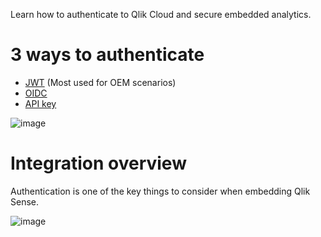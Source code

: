 Learn how to authenticate to Qlik Cloud and secure embedded analytics.

# 3 ways to authenticate

- [JWT](https://qlik.dev/authenticate/jwt/implement-jwt-authorization) (Most used for OEM scenarios)
- [OIDC](https://help.qlik.com/en-US/cloud-services/Subsystems/Hub/Content/Sense_Hub/Admin/OIDC-intro.htm)
- [API key](https://qlik.dev/authenticate/api-key/generate-your-first-api-key) 

![image](https://user-images.githubusercontent.com/12411165/228214590-2cbeee55-416d-433d-a1a2-a18dabd9d473.png)

# Integration overview
Authentication is one of the key things to consider when embedding Qlik Sense. 

![image](https://github.com/QHose/QRSMeteor/assets/12411165/a4d032dd-5eba-4544-ae74-abd02939329f)

